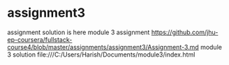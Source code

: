 # assignment3
assignment solution is here
module 3 assignment https://github.com/jhu-ep-coursera/fullstack-course4/blob/master/assignments/assignment3/Assignment-3.md
module 3 solution file:///C:/Users/Harish/Documents/module3/index.html
